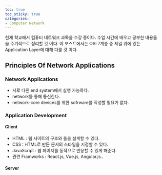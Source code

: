 ```yaml
---
toc: true
toc_sticky: true
categories:
- Computer Network
---
```

현재 학교에서 컴퓨터 네트워크 과목을 수강 중이다. 수업 시간에 배우고 공부한 내용들을 주기적으로 정리할 것 이다. 이 포스트에서는 OSI 7계층 중 제일 위에 있는 Application Layer에 대해 다룰 것 이다.

## Principles Of Network Applications

### Network Applications
- 서로 다른 end system에서 실행 가능하다.
- network를 통해 통신한다.
- network-core devices를 위한 sofrware를 작성할 필요가 없다.

### Application Development

#### Client
- HTML : 웹 사이트의 구조와 틀을 설계할 수 있다.
- CSS : HTML로 만든 문서의 스타일을 지정할 수 있다.
- JavaScript : 웹 페이지를 동적으로 반응할 수 있게 해준다.
- 관련 Framworks : React.js, Vue.js, Angular.js..

#### Server